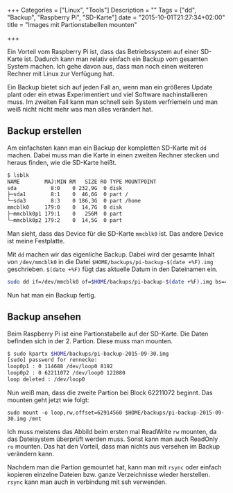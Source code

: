 +++
Categories = ["Linux", "Tools"]
Description = ""
Tags = ["dd", "Backup", "Raspberry Pi", "SD-Karte"]
date = "2015-10-01T21:27:34+02:00"
title = "Images mit Partionstabellen mounten"

+++

Ein Vorteil vom Raspberry Pi ist, dass das Betriebssystem auf einer SD-Karte
ist. Dadurch kann man relativ einfach ein Backup vom gesamten System machen.
Ich gehe davon aus, dass man noch einen weiteren Rechner mit Linux zur
Verfügung hat.

Ein Backup bietet sich auf jeden Fall an, wenn man ein größeres Update plant
oder ein etwas Experimentiert und viel Software nachinstallieren muss. Im
zweiten Fall kann man schnell sein System verfriemeln und man weiß nicht nicht
mehr was man alles verändert hat.


## Backup erstellen

Am einfachsten kann man ein Backup der kompletten SD-Karte mit `dd` machen. Dabei
muss man die Karte in einen zweiten Rechner stecken und heraus finden, wie die SD-Karte heißt.

``` sh
$ lsblk
NAME        MAJ:MIN RM   SIZE RO TYPE MOUNTPOINT
sda           8:0    0 232,9G  0 disk
├─sda1        8:1    0  46,6G  0 part /
└─sda3        8:3    0 186,3G  0 part /home
mmcblk0     179:0    0  14,7G  0 disk
├─mmcblk0p1 179:1    0   256M  0 part
└─mmcblk0p2 179:2    0  14,5G  0 part
```

Man sieht, dass das Device für die SD-Karte `mmcblk0` ist.
Das andere Device ist meine Festplatte.

Mit `dd` machen wir das eigenliche Backup. Dabei wird der
gesamte Inhalt von `/dev/mmcblk0` in die Datei `$HOME/backups/pi-backup-$(date +%F).img`
geschrieben. `$(date +%F)` fügt das aktuelle Datum in
den Dateinamen ein.

``` sh
sudo dd if=/dev/mmcblk0 of=$HOME/backups/pi-backup-$(date +%F).img bs=4096
```

Nun hat man ein Backup fertig.


## Backup ansehen

Beim Raspberry Pi ist eine Partionstabelle auf der
SD-Karte. Die Daten befinden sich in der 2. Partion.
Diese muss man mounten.


``` sh
$ sudo kpartx $HOME/backups/pi-backup-2015-09-30.img
[sudo] password for rennecke:
loop0p1 : 0 114688 /dev/loop0 8192
loop0p2 : 0 62211072 /dev/loop0 122880
loop deleted : /dev/loop0
```

Nun weiß man, dass die zweite Partion bei Block 62211072
beginnt. Das mounten geht jetzt wie folgt:


```
sudo mount -o loop,rw,offset=62914560 $HOME/backups/pi-backup-2015-09-30.img /mnt
```

Ich muss meistens das Abbild beim ersten mal ReadWrite `rw` mounten, da das Dateisystem überprüft werden muss.
Sonst kann man auch ReadOnly `ro` mounten. Das hat den Vorteil, dass man nichts aus versehen im Backup verändern kann.

Nachdem man die Partion gemountet hat, kann man mit `rsync` oder einfach kopieren einzelne Dateien bzw. ganze Verzeichnisse wieder herstellen. `rsync` kann man auch in verbindung mit ssh verwenden.
